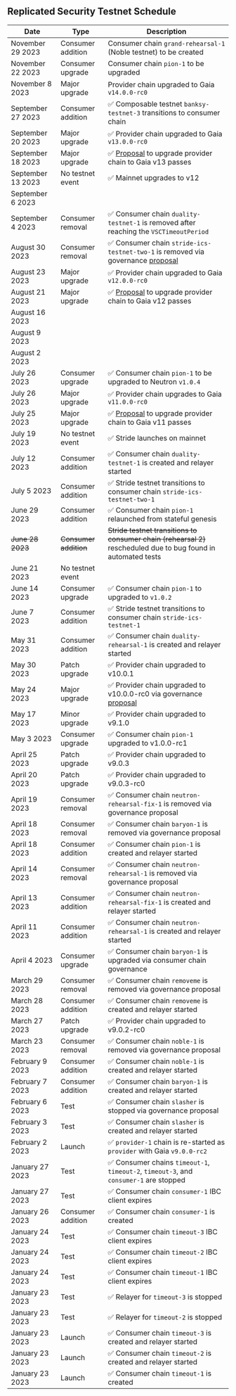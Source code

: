 ## Replicated Security Testnet Schedule

| Date               | Type                  | Description                                                                                                                                |
| ------------------ | --------------------- | ------------------------------------------------------------------------------------------------------------------------------------------ |
| November 29 2023       | Consumer addition     | Consumer chain `grand-rehearsal-1` (Noble testnet) to be created                                                                           |
| November 22 2023       | Consumer upgrade     | Consumer chain `pion-1` to be upgraded                                                                       |
| November 8 2023  | Major upgrade     | Provider chain upgraded to Gaia `v14.0.0-rc0`                                                                      |
| September 27 2023  | Consumer addition     | ✅ Composable testnet `banksy-testnet-3` transitions to consumer chain                                                                      |
| September 20 2023  | Major upgrade         | ✅ Provider chain upgraded to Gaia `v13.0.0-rc0`                                                                                            |
| September 18 2023  | Major upgrade         | ✅ [Proposal](https://explorer.rs-testnet.polypore.xyz/provider/gov/50) to upgrade provider chain to Gaia v13 passes                        |
| September 13  2023 | No testnet event      | ✅ Mainnet upgrades to v12                                                                                                                  |
| September 6  2023  |                       |                                                                                                                                            |
| September 4  2023  | Consumer removal      | ✅ Consumer chain `duality-testnet-1` is removed after reaching the `VSCTimeoutPeriod`                                                      |
| August 30  2023    | Consumer removal      | ✅ Consumer chain `stride-ics-testnet-two-1` is removed via governance [proposal](https://explorer.rs-testnet.polypore.xyz/provider/gov/49) |
| August 23  2023    | Major upgrade         | ✅ Provider chain upgraded to Gaia `v12.0.0-rc0`                                                                                            |
| August 21  2023    | Major upgrade         | ✅ [Proposal](https://explorer.rs-testnet.polypore.xyz/provider/gov/48) to upgrade provider chain to Gaia v12 passes                        |
| August 16  2023    |                       |                                                                                                                                            |
| August 9  2023     |                       |                                                                                                                                            |
| August 2 2023      |                       |
| July 26  2023      | Consumer upgrade      | ✅ Consumer chain `pion-1` to be upgraded to Neutron `v1.0.4`                                                                               |
| July 26  2023      | Major upgrade         | ✅ Provider chain upgrades to Gaia `v11.0.0-rc0`                                                                                            |
| July 25  2023      | Major upgrade         | ✅ [Proposal](https://explorer.rs-testnet.polypore.xyz/provider/gov/45) to upgrade provider chain to Gaia v11 passes                        |
| July 19  2023      | No testnet event      | ✅ Stride launches on mainnet                                                                                                               |
| July 12  2023      | Consumer addition     | ✅ Consumer chain `duality-testnet-1` is created and relayer started                                                                        |
| July 5  2023       | Consumer addition     | ✅ Stride testnet transitions to consumer chain `stride-ics-testnet-two-1`                                                                  |
| June 29 2023       | Consumer addition     | ✅ Consumer chain `pion-1` relaunched from stateful genesis                                                                                 |
| ~~June 28 2023~~   | ~~Consumer addition~~ | ~~Stride testnet transitions to consumer chain (rehearsal 2)~~ rescheduled due to bug found in automated tests                             |
| June 21 2023       | No testnet event      |                                                                                                                                            |
| June 14 2023       | Consumer upgrade      | ✅ Consumer chain `pion-1` to upgraded to `v1.0.2`                                                                                          |
| June 7 2023        | Consumer addition     | ✅ Stride testnet transitions to consumer chain `stride-ics-testnet-1`                                                                      |
| May 31 2023        | Consumer addition     | ✅ Consumer chain `duality-rehearsal-1` is created and relayer started                                                                      |
| May 30 2023        | Patch upgrade         | ✅ Provider chain upgraded to v10.0.1                                                                                                       |
| May 24 2023        | Major upgrade         | ✅ Provider chain upgraded to v10.0.0-rc0 via governance [proposal](https://explorer.rs-testnet.polypore.xyz/provider/gov/30)               |
| May 17 2023        | Minor upgrade         | ✅ Provider chain upgraded to v9.1.0                                                                                                        |
| May 3    2023      | Consumer upgrade      | ✅ Consumer chain `pion-1` upgraded to v1.0.0-rc1                                                                                           |
| April 25 2023      | Patch upgrade         | ✅ Provider chain upgraded to v9.0.3                                                                                                        |
| April 20 2023      | Patch upgrade         | ✅ Provider chain upgraded to v9.0.3-rc0                                                                                                    |
| April 19 2023      | Consumer removal      | ✅ Consumer chain `neutron-rehearsal-fix-1` is removed via governance proposal                                                              |
| April 18 2023      | Consumer removal      | ✅ Consumer chain `baryon-1` is removed via governance proposal                                                                             |
| April 18 2023      | Consumer addition     | ✅ Consumer chain `pion-1` is created and relayer started                                                                                   |
| April 14 2023      | Consumer removal      | ✅ Consumer chain `neutron-rehearsal-1` is removed via governance proposal                                                                  |
| April 13 2023      | Consumer addition     | ✅ Consumer chain `neutron-rehearsal-fix-1` is created and relayer started                                                                  |
| April 11 2023      | Consumer addition     | ✅ Consumer chain `neutron-rehearsal-1` is created and relayer started                                                                      |
| April 4  2023      | Consumer upgrade      | ✅ Consumer chain `baryon-1` is upgraded via consumer chain governance                                                                      |
| March 29 2023      | Consumer removal      | ✅ Consumer chain `removeme` is removed via governance proposal                                                                             |
| March 28 2023      | Consumer addition     | ✅ Consumer chain `removeme` is created and relayer started                                                                                 |
| March 27 2023      | Patch upgrade         | ✅ Provider chain upgraded to v9.0.2-rc0                                                                                                    |
| March 23 2023      | Consumer removal      | ✅ Consumer chain `noble-1` is removed via governance proposal                                                                              |
| February 9 2023    | Consumer addition     | ✅ Consumer chain `noble-1` is created and relayer started                                                                                  |
| February 7 2023    | Consumer addition     | ✅ Consumer chain `baryon-1` is created and relayer started                                                                                 |
| February 6 2023    | Test                  | ✅ Consumer chain `slasher` is stopped via governance proposal                                                                              |
| February 3 2023    | Test                  | ✅ Consumer chain `slasher` is created and relayer started                                                                                  |
| February 2 2023    | Launch                | ✅ `provider-1` chain is re-started as `provider` with Gaia `v9.0.0-rc2`                                                                    |
| January 27 2023    | Test                  | ✅ Consumer chains `timeout-1`, `timeout-2`, `timeout-3`, and `consumer-1` are stopped                                                      |
| January 27 2023    | Test                  | ✅ Consumer chain `consumer-1` IBC client expires                                                                                           |
| January 26 2023    | Consumer addition     | ✅ Consumer chain `consumer-1` is created                                                                                                   |
| January 24 2023    | Test                  | ✅ Consumer chain `timeout-3` IBC client expires                                                                                            |
| January 24 2023    | Test                  | ✅ Consumer chain `timeout-2` IBC client expires                                                                                            |
| January 24 2023    | Test                  | ✅ Consumer chain `timeout-1` IBC client expires                                                                                            |
| January 23 2023    | Test                  | ✅ Relayer for `timeout-3` is stopped                                                                                                       |
| January 23 2023    | Test                  | ✅ Relayer for `timeout-2` is stopped                                                                                                       |
| January 23 2023    | Launch                | ✅ Consumer chain `timeout-3` is created and relayer started                                                                                |
| January 23 2023    | Launch                | ✅ Consumer chain `timeout-2` is created and relayer started                                                                                |
| January 23 2023    | Launch                | ✅ Consumer chain `timeout-1` is created                                                                                                    |
